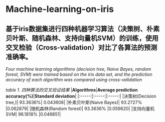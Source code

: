 # Machine-learning-on-iris
## 基于iris数据集进行四种机器学习算法（决策树、朴素贝叶斯、随机森林、支持向量机SVM）的训练，使用交叉检验（Cross-validation）对比了各算法的预测准确率。
*Four machine learning algorithms (decision tree, Naive Bayes, random forest, SVM) were trained based on the iris data set, and the prediction accuracy of each algorithm was compared using cross-validation*

*table 1. 四种算法的交叉验证结果*
|**Algorithms**|**Average prediction accuracy(%)**|**Standard deviation**|
|:-----:|:-----:|:-----:|
|决策树(Decision tree,)| 93.3636%| 0.043608|
|朴素贝叶斯(Naive Bayes)| 93.2727% |0.062879|
|随机森林(Random forest)| 93.3636% |0.059620|
|支持向量机SVM| 96.1818% |0.046851|




